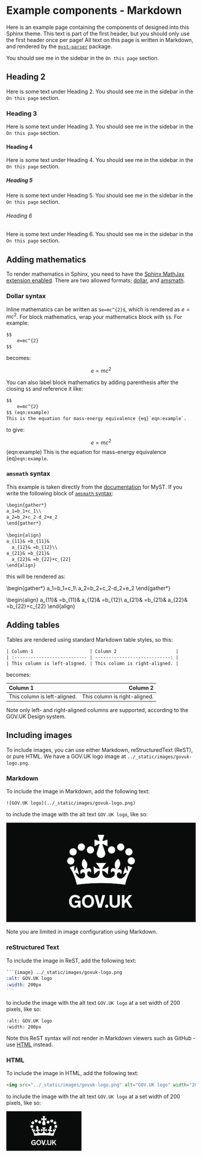 # Example components - Markdown

Here is an example page containing the components of designed into this Sphinx theme. This text is part of the first
header, but you should only use the first header once per page! All text on this page is written in Markdown, and
rendered by the [`myst-parser`][myst] package.

You should see me in the sidebar in the `On this page` section.

## Heading 2

Here is some text under Heading 2. You should see me in the sidebar in the `On this page` section.

### Heading 3

Here is some text under Heading 3. You should see me in the sidebar in the `On this page` section.

#### Heading 4

Here is some text under Heading 4. You should see me in the sidebar in the `On this page` section.

##### Heading 5

Here is some text under Heading 5. You should see me in the sidebar in the `On this page` section.

###### Heading 6

Here is some text under Heading 6. You should see me in the sidebar in the `On this page` section.

## Adding mathematics

To render mathematics in Sphinx, you need to have the [Sphinx MathJax extension enabled][sphinx-mathjax]. There are two
allowed formats; [dollar](#dollar-syntax), and [amsmath](#amsmath-syntax).

### Dollar syntax

Inline mathematics can be written as `$e=mc^{2}$`, which is rendered as $e=mc^{2}$. For block mathematics, wrap your
mathematics block with `$$`. For example:

```
$$
    e=mc^{2}
$$
```

becomes:

$$
    e=mc^{2}
$$

You can also label block mathematics by adding parenthesis after the closing `$$` and reference it like:

```
$$
    e=mc^{2}
$$ (eqn:example)
This is the equation for mass-energy equivalence {eq}`eqn:example`.
```

to give:

$$
    e=mc^{2}
$$ (eqn:example)
This is the equation for mass-energy equivalence {eq}`eqn:example`.

### `amsmath` syntax

This example is taken directly from the [documentation][myst-amsmath] for MyST. If you write the following block of
[`amsmath` syntax][amsmath]:

```
\begin{gather*}
a_1=b_1+c_1\\
a_2=b_2+c_2-d_2+e_2
\end{gather*}

\begin{align}
a_{11}& =b_{11}&
  a_{12}& =b_{12}\\
a_{21}& =b_{21}&
  a_{22}& =b_{22}+c_{22}
\end{align}
```

this will be rendered as:

\begin{gather*}
a_1=b_1+c_1\\
a_2=b_2+c_2-d_2+e_2
\end{gather*}

\begin{align}
a_{11}& =b_{11}&
  a_{12}& =b_{12}\\
a_{21}& =b_{21}&
  a_{22}& =b_{22}+c_{22}
\end{align}

## Adding tables

<!-- TODO: Add captions to tables -->

Tables are rendered using standard Markdown table styles, so this:

```
| Column 1                     | Column 2                      |
| :--------------------------- | ----------------------------: |
| This column is left-aligned. | This column is right-aligned. |
```

becomes:

| Column 1                     | Column 2                      |
| :--------------------------- | ----------------------------: |
| This column is left-aligned. | This column is right-aligned. |

Note only left- and right-aligned columns are supported, according to the GOV.UK Design system.

## Including images

<!-- TODO: Add captions to figures -->

To include images, you can use either Markdown, reStructuredText (ReST), or pure HTML. We have a GOV.UK logo image at
`../_static/images/govuk-logo.png`.

### Markdown

To include the image in Markdown, add the following text:

```
![GOV.UK logo](../_static/images/govuk-logo.png)
```

to include the image with the alt text `GOV.UK logo`, like so:

![GOV.UK logo](../_static/images/govuk-logo.png)

Note you are limited in image configuration using Markdown.

### reStructured Text

To include the image in ReST, add the following text:

````rest
```{image} ../_static/images/govuk-logo.png
:alt: GOV.UK logo
:width: 200px
```
````

to include the image with the alt text `GOV.UK logo` at a set width of 200 pixels, like so:

```{image} ../_static/images/govuk-logo.png
:alt: GOV.UK logo
:width: 200px
```

Note this ReST syntax will not render in Markdown viewers such as GitHub - use [HTML](#html) instead.

### HTML

To include the image in HTML, add the following text:

```html
<img src="../_static/images/govuk-logo.png" alt="GOV.UK logo" width="200px">
```

to include the image with the alt text `GOV.UK logo` at a set width of 200 pixels, like so:

<img src="../_static/images/govuk-logo.png" alt="GOV.UK logo" width="200px">

[amsmath]: https://ctan.org/pkg/amsmath
[myst]: https://myst-parser.readthedocs.io/
[myst-amsmath]: https://myst-parser.readthedocs.io/en/latest/using/syntax-optional.html#syntax-amsmath
[myst-maths]: https://myst-parser.readthedocs.io/en/latest/using/syntax.html?highlight=images#math-shortcuts
[sphinx-mathjax]: https://www.sphinx-doc.org/en/master/usage/extensions/math.html#module-sphinx.ext.mathjax
